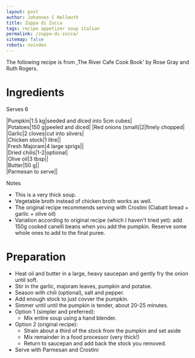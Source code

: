 ```yaml
---
layout: post
author: Johannes C Hellmuth
title: Zuppa di Zucca
tags: recipe appetizer soup italian
permalink: /zuppa-di-zucca/
sitemap: false
robots: noindex
---
```


The following recipe is from ,The River Cafe Cook Book' by Rose Gray and Ruth Rogers.

# Ingredients
Serves 6

|Pumpkin|1.5 kg|seeded and diced into 5cm cubes|  
|Potatoes|150 g|peeled and diced| 
|Red onions (small)|2|finely chopped|    
|Garlic|2 cloves|cut into slivers|  
|Chicken stock|1 litre||  
|Fresh Majoram|4 large sprigs||  
|Dried chilis|1-2|optional|  
|Olive oil|3 tbsp||  
|Butter|50 g||  
|Parmesan to serve||  

Notes
* This is a very thick soup.  
* Vegetable broth instead of chicken broth works as well.  
* The original recipe recommends serving with Crostini (Ciabatt bread + garlic + olive oil)
* Variation according to original recipe (which I haven't tried yet): add 150g cooked canelli beans when you add the pumpkin. Reserve some whole ones to add to the final puree. 

# Preparation
* Heat oil and butter in a large, heavy saucepan and gently fry the onion until soft.
* Stir in the garlic, majoram leaves, pumpkin and potatoe.
* Season with chili (optional), salt and pepper. 
* Add enough stock to just covver the pumpkin.
* Simmer until until the pumpkin is tender, about 20-25 minutes.
* Option 1 (simpler and preferred):  
    * Mix entire soup using a hand blender. 
* Option 2 (original recipe):
   * Strain about a third of the stock from the pumpkin and set aside
  * Mix remainder in a food processor (very thick!)
  * Return to saucepan and add back the stock you removed. 
* Serve with Parmesan and Crostini

